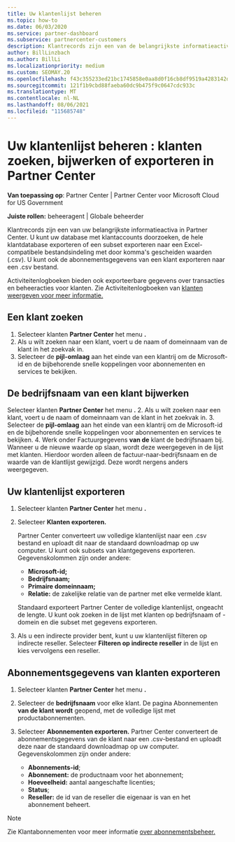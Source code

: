 ```yaml
---
title: Uw klantenlijst beheren
ms.topic: how-to
ms.date: 06/03/2020
ms.service: partner-dashboard
ms.subservice: partnercenter-customers
description: Klantrecords zijn een van de belangrijkste informatieactiva. Meer informatie over het weergeven, zoeken, bijwerken & exporteren van gegevens in Partner Center lijst met klanten.
author: BillLinzbach
ms.author: BillLi
ms.localizationpriority: medium
ms.custom: SEOMAY.20
ms.openlocfilehash: f43c355233ed21bc1745858e0aa8d0f16cb8df9519a4283142d92dbab55f9f82
ms.sourcegitcommit: 121f1b9cbd88faeba60dc9b475f9c0647cdc933c
ms.translationtype: MT
ms.contentlocale: nl-NL
ms.lasthandoff: 08/06/2021
ms.locfileid: "115685748"
---
```

# <a name="manage-your-customer-list---search-update-or-export-customers-in-partner-center"></a>Uw klantenlijst beheren : klanten zoeken, bijwerken of exporteren in Partner Center

**Van toepassing op**: Partner Center | Partner Center voor Microsoft Cloud for US Government

**Juiste rollen:** beheeragent | Globale beheerder

Klantrecords zijn een van uw belangrijkste informatieactiva in Partner Center. U kunt uw database met klantaccounts doorzoeken, de hele klantdatabase exporteren of een subset exporteren naar een Excel-compatibele bestandsindeling met door komma's gescheiden waarden (.csv). U kunt ook de abonnementsgegevens van een klant exporteren naar een .csv bestand.

Activiteitenlogboeken bieden ook exporteerbare gegevens over transacties en beheeracties voor klanten. Zie Activiteitenlogboeken van [klanten weergeven voor meer informatie.](activity-logs.md)

## <a name="search-for-a-customer"></a>Een klant zoeken

1. Selecteer klanten **Partner Center** het menu **.**
2. Als u wilt zoeken naar een klant, voert u de naam of domeinnaam van de klant in het zoekvak in.
3. Selecteer de **pijl-omlaag** aan het einde van een klantrij om de Microsoft-id en de bijbehorende snelle koppelingen voor abonnementen en services te bekijken.

## <a name="update-a-customers-company-name"></a>De bedrijfsnaam van een klant bijwerken

Selecteer klanten **Partner Center** het menu **.**
2. Als u wilt zoeken naar een klant, voert u de naam of domeinnaam van de klant in het zoekvak in.
3. Selecteer de **pijl-omlaag** aan het einde van een klantrij om de Microsoft-id en de bijbehorende snelle koppelingen voor abonnementen en services te bekijken.
4. Werk onder Factuurgegevens **van de** klant de bedrijfsnaam bij. Wanneer u de nieuwe waarde op slaan, wordt deze weergegeven in de lijst met klanten. Hierdoor worden alleen de factuur-naar-bedrijfsnaam en de waarde van de klantlijst gewijzigd. Deze wordt nergens anders weergegeven.

## <a name="export-your-customer-list"></a>Uw klantenlijst exporteren

1. Selecteer klanten **Partner Center** het menu **.**
2. Selecteer **Klanten exporteren.**

   Partner Center converteert uw volledige klantenlijst naar een .csv bestand en uploadt dit naar de standaard downloadmap op uw computer. U kunt ook subsets van klantgegevens exporteren. Gegevenskolommen zijn onder andere:

   - **Microsoft-id;**
   - **Bedrijfsnaam;**
   - **Primaire domeinnaam;**
   - **Relatie:** de zakelijke relatie van de partner met elke vermelde klant.

    Standaard exporteert Partner Center de volledige klantenlijst, ongeacht de lengte. U kunt ook zoeken in de lijst met klanten op bedrijfsnaam of -domein en die subset met gegevens exporteren.

3. Als u een indirecte provider bent, kunt u uw klantenlijst filteren op indirecte reseller. Selecteer **Filteren op indirecte reseller** in de lijst en kies vervolgens een reseller.


## <a name="export-customer-subscription-information"></a>Abonnementsgegevens van klanten exporteren

1. Selecteer klanten **Partner Center** het menu **.**

2. Selecteer de **bedrijfsnaam** voor elke klant. De pagina Abonnementen **van de klant wordt** geopend, met de volledige lijst met productabonnementen.

3. Selecteer **Abonnementen exporteren.** Partner Center converteert de abonnementsgegevens van de klant naar een .csv-bestand en uploadt deze naar de standaard downloadmap op uw computer. Gegevenskolommen zijn onder andere:
   - **Abonnements-id**;
   - **Abonnement:** de productnaam voor het abonnement;
   - **Hoeveelheid:** aantal aangeschafte licenties;
   - **Status**;
   - **Reseller:** de id van de reseller die eigenaar is van en het abonnement beheert.

> [!NOTE]  
> Zie Klantabonnementen voor meer informatie [over abonnementsbeheer.](customer-subscriptions.md)
